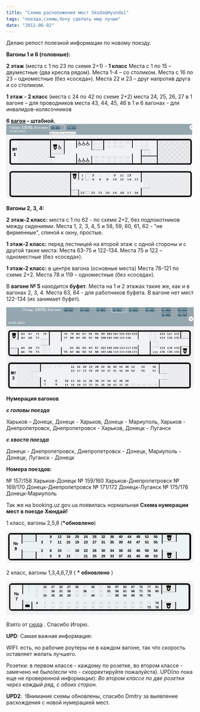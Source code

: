 ```yaml
---
title: "Схема расположения мест Skoda&Hyundai"
tags: "поезда,схемы,Хочу сделать мир лучше"
date: "2012-06-02"
---
```


Делаю репост полезной информации по новому поезду.

**Вагоны 1 и 6 (головные):**

**2 этаж** (места с 1 по 23 по схеме 2+1) - **1 класс** Места с 1 по 15 – двуместные (два кресла рядом). Места 1-4 – со столиком. Места с 16 по 23 – одноместные (без «соседа»). Места 22 и 23 – друг напротив друга и со столиком.

**1 этаж - 2 класс** (места с 24 по 42 по схеме 2+2) места 24, 25, 26, 27 в 1 вагоне – для проводников места 43, 44, 45, 46 в 1 и 6 вагонах - для инвалидов-колясочников

**6 [вагон](http://scbist.com/wiki/7710-vagon.html) – штабной.** ![](images/161_9538.jpg)

**Вагоны 2, 3, 4:**

**2 этаж-2 класс:** места с 1 по 62 - по схеме 2+2, без подлокотников между сидениями. Места 1, 2, 3, 4, 5 и 58, 59, 60, 61, 62 - "не фирменные", спиной к окну, простые.

**1 этаж-2 класс:** перед лестницей на второй этаж с одной стороны и с другой такие места: Места 63-75 и 122-134. Места 75 и 122 – одноместные (без «соседа»).

**1 этаж-2 класс:** в центре вагона (основные места) Места 76-121 по схеме 2+2. Места 78 и 119 – одноместные (без «соседа»).

В **вагоне № 5** находится **буфет**. Места на 1 и 2 этажах такие же, как и в вагонах 2, 3, 4. Места 63, 64 - для работников буфета. В вагоне нет мест 122-134 (их занимает буфет).

![](images/2345212_7669.jpg)

**Нумерация вагонов**

**_с головы поезда_**

Харьков – Донецк, Донецк - Харьков, Донецк - Мариуполь, Харьков - Днепропетровск, Днепропетровск - Харьков, Донецк - Луганск

**_с хвоста поезда_**

Донецк - Днепропетровск, Днепропетровск - Донецк, Мариуполь - Донецк, Луганск - Донецк

**Номера поездов:**

№ 157/158 Харьков-Донецк № 159/160 Харьков-Днепропетровск № 169/170 Донецк-Днепропетровск № 171/172 Донецк-Луганск № 175/176 Донецк-Мариуполь

Так же на booking.uz.gov.ua появилась нормальная **Схема нумерации мест в поезде Хюндай!**

1 класс, вагоны 2,5,8 (**\*обновлено**)

![](images/shema_vagona_hyundai_1.png "shema_vagona_hyundai_1")

2 класс, вагоны 1,3,4,6,7,9 ( **\* обновлено** )

![](images/shema_vagona_hyundai_2.png "shema_vagona_hyundai_2")

Взято от [сюда](http://scbist.com/vysokoskorostnoe-dvizhenie/16540-shema-numeracii-vagonov-poezdov-shkoda.html#post98962 "схема поездов") . Спасибо Игорю.

**UPD**: Самая важная информация:

WIFI: есть, но рабочие роутеры не в каждом вагоне, так что скорость оставляет желать лучшего.

Розетки: в первом классе - каждому по розетке, во втором классе - замечено не было(если что - скорректируйте пожалуйста). UPD(по пока еще не проверенной информации): _Во втором классе по две розетки через каждый ряд, с обоих сторон._

**UPD2**:  !Внимание схемы обновлены, спасибо Dmitry за выявление расхождения с новой нумерацией мест.
